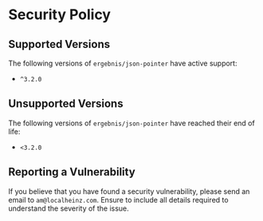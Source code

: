 # Security Policy

## Supported Versions

The following versions of `ergebnis/json-pointer` have active support:

- `^3.2.0`

## Unsupported Versions

The following versions of `ergebnis/json-pointer` have reached their end of life:

- `<3.2.0`

## Reporting a Vulnerability

If you believe that you have found a security vulnerability, please send an email to `am@localheinz.com`. Ensure to include all details required to understand the severity of the issue.
